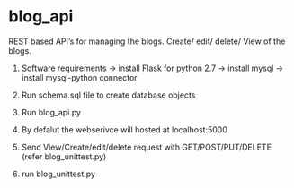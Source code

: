 # blog_api
REST based API’s for managing the blogs. Create/ edit/ delete/ View of the  blogs.

1. Software requirements
  -> install Flask for python 2.7
  -> install mysql
  -> install mysql-python connector

2. Run schema.sql file to create database objects
3. Run blog_api.py
4. By defalut the webserivce will hosted at localhost:5000
5. Send View/Create/edit/delete request with GET/POST/PUT/DELETE (refer blog_unittest.py)
6. run blog_unittest.py
